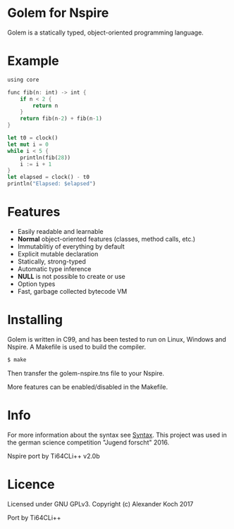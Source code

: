# Golem for Nspire

Golem is a statically typed, object-oriented programming language.

# Example

```rust
using core

func fib(n: int) -> int {
	if n < 2 {
		return n
	}
	return fib(n-2) + fib(n-1)
}

let t0 = clock()
let mut i = 0
while i < 5 {
	println(fib(28))
	i := i + 1
}
let elapsed = clock() - t0
println("Elapsed: $elapsed")

```

# Features

- Easily readable and learnable
- **Normal** object-oriented features (classes, method calls, etc.)
- Immutablitiy of everything by default
- Explicit mutable declaration
- Statically, strong-typed
- Automatic type inference
- **NULL** is not possible to create or use
- Option types
- Fast, garbage collected bytecode VM

# Installing

Golem is written in C99, and has been tested to run on Linux, Windows and Nspire.
A Makefile is used to build the compiler.

```sh
$ make
```

Then transfer the golem-nspire.tns file to your Nspire.

More features can be enabled/disabled in the Makefile.

# Info

For more information about the syntax see [Syntax](Syntax.md).
This project was used in the german science competition "Jugend forscht" 2016.

Nspire port by Ti64CLi++
v2.0b

# Licence

Licensed under GNU GPLv3.
Copyright (c) Alexander Koch 2017

Port by Ti64CLi++
